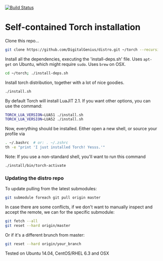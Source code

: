 [![Build Status](https://travis-ci.org/torch/distro.svg?branch=master)](https://travis-ci.org/torch/distro)

Self-contained Torch installation
============

Clone this repo...
```sh
git clone https://github.com/DigitalGenius/distro.git ~/torch --recursive
```

Install all the dependencies, executing the 'install-deps.sh' file.
Uses `apt-get` on Ubuntu, which might require `sudo`. Uses `brew` on OSX.
```sh
cd ~/torch; ./install-deps.sh
```

Install torch distribution, together with a lot of nice goodies.
```sh
./install.sh
```

By default Torch will install LuaJIT 2.1. If you want other options, you can use the command:
```sh
TORCH_LUA_VERSION=LUA51 ./install.sh
TORCH_LUA_VERSION=LUA52 ./install.sh
```

Now, everything should be installed. Either open a new shell, or source your profile via
```sh
. ~/.bashrc  # or: . ~/.zshrc
th -e "print 'I just installed Torch! Yesss.'"
```

Note: If you use a non-standard shell, you'll want to run this command
```sh
./install/bin/torch-activate
```

### Updating the distro repo
To update pulling from the latest submodules:
```bash
git submodule foreach git pull origin master
```

In case there are some conflicts, if we don't want to manually inspect and accept the remote, 
we can for the specific submodule:
```bash
git fetch --all
git reset --hard origin/master
```
Or if it's a different brunch from master:
```bash
git reset --hard origin/your_branch
```


Tested on Ubuntu 14.04, CentOS/RHEL 6.3 and OSX

